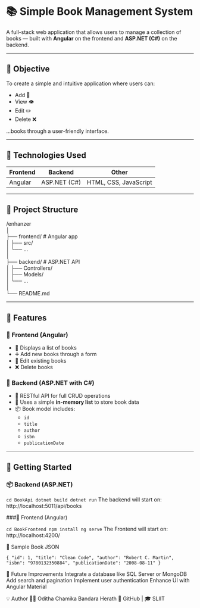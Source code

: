 # 📚 Simple Book Management System

A full-stack web application that allows users to manage a collection of books — built with **Angular** on the frontend and **ASP.NET (C#)** on the backend.

---

## 🎯 Objective

To create a simple and intuitive application where users can:
- Add 📘
- View 👁️
- Edit ✏️
- Delete ❌

...books through a user-friendly interface.

---

## 🧰 Technologies Used

| Frontend | Backend | Other |
|----------|---------|-------|
| Angular  | ASP.NET (C#) | HTML, CSS, JavaScript |

---

## 🧱 Project Structure

/enhanzer<br>
│<br>
├── frontend/ # Angular app<br>
│ ├── src/<br>
│ └── ...<br>
│<br>
├── backend/ # ASP.NET API<br>
│ ├── Controllers/<br>
│ ├── Models/<br>
│ └── ...<br>
│<br>
└── README.md<br>


------------------------------------------------------------------------------------------------------------------------------------------------------------------------------------------

## 🔧 Features

### 🔹 Frontend (Angular)
- 📄 Displays a list of books
- ➕ Add new books through a form
- 📝 Edit existing books
- ❌ Delete books

### 🔹 Backend (ASP.NET with C#)
- 🔁 RESTful API for full CRUD operations
- 💾 Uses a simple **in-memory list** to store book data
- 📦 Book model includes:
  - `id`
  - `title`
  - `author`
  - `isbn`
  - `publicationDate`

------------------------------------------------------------------------------------------------------------------------------------------------------------------------------------------

## 🚀 Getting Started

### 📦 Backend (ASP.NET)

`cd BookApi
dotnet build
dotnet run`
The backend will start on: http://localhost:5011/api/books

###🎨 Frontend (Angular)

`cd BookFrontend
npm install
ng serve`
The Frontend will start on: http://localhost:4200/

🧪 Sample Book JSON

`{
  "id": 1,
  "title": "Clean Code",
  "author": "Robert C. Martin",
  "isbn": "9780132350884",
  "publicationDate": "2008-08-11"
}`

📌 Future Improvements
Integrate a database like SQL Server or MongoDB
Add search and pagination
Implement user authentication
Enhance UI with Angular Material

💡 Author
👨‍💻 Oditha Chamika Bandara Herath
📘 GitHub | 🎓 SLIIT





